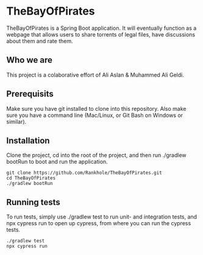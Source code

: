 # TheBayOfPirates
TheBayOfPirates is a Spring Boot application. It will eventually function as a webpage that allows users to share torrents of legal files, have discussions about them and rate them.

## Who we are
This project is a colaborative effort of Ali Aslan & Muhammed Ali Geldi.

## Prerequisits
Make sure you have git installed to clone into this repository. Also make sure you have a command line (Mac/Linux, or Git Bash on Windows or similar).

## Installation
Clone the project, cd into the root of the project, and then run ./gradlew bootRun to boot and run the application.
```
git clone https://github.com/Rankhole/TheBayOfPirates.git
cd TheBayOfPirates
./gradlew bootRun
```

## Running tests
To run tests, simply use ./gradlew test to run unit- and integration tests, and npx cypress run to open up cypress, from where you can run the cypress tests.
```
./gradlew test
npx cypress run
```
